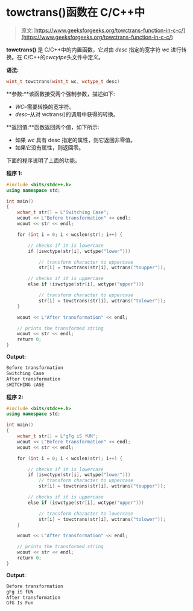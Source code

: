 # towctrans()函数在 C/C++中

> 原文:[https://www.geeksforgeeks.org/towctrans-function-in-c-c/](https://www.geeksforgeeks.org/towctrans-function-in-c-c/)

**towctrans()** 是 C/C++中的内置函数，它对由 *desc* 指定的宽字符 *wc* 进行转换。在 C/C++的*cwcytpe*头文件中定义。

**语法:**

```cpp
wint_t towctrans(wint_t wc, wctype_t desc)
```

**参数:**该函数接受两个强制参数，描述如下:

*   *WC*–需要转换的宽字符。
*   *desc*–从对 wctrans()的调用中获得的转换。

**返回值:**函数返回两个值，如下所示:

*   如果 *wc* 具有 desc 指定的属性，则它返回非零值。
*   如果它没有属性，则返回零。

下面的程序说明了上面的功能。

**程序 1:**

```cpp
#include <bits/stdc++.h>
using namespace std;

int main()
{
    wchar_t str[] = L"Switching Case";
    wcout << L"Before transformation" << endl;
    wcout << str << endl;

    for (int i = 0; i < wcslen(str); i++) {

        // checks if it is lowercase
        if (iswctype(str[i], wctype("lower")))

            // transform character to uppercase
            str[i] = towctrans(str[i], wctrans("toupper"));

        // checks if it is uppercase
        else if (iswctype(str[i], wctype("upper")))

            // transform character to uppercase
            str[i] = towctrans(str[i], wctrans("tolower"));
    }

    wcout << L"After transformation" << endl;

    // prints the transformed string
    wcout << str << endl;
    return 0;
}
```

**Output:**

```cpp
Before transformation
Switching Case
After transformation
sWITCHING cASE

```

**程序 2:**

```cpp
#include <bits/stdc++.h>
using namespace std;

int main()
{
    wchar_t str[] = L"gFg iS fUN";
    wcout << L"Before transformation" << endl;
    wcout << str << endl;

    for (int i = 0; i < wcslen(str); i++) {

        // checks if it is lowercase
        if (iswctype(str[i], wctype("lower")))
            // transform character to uppercase
            str[i] = towctrans(str[i], wctrans("toupper"));

        // checks if it is uppercase
        else if (iswctype(str[i], wctype("upper")))

            // transform character to lowercase
            str[i] = towctrans(str[i], wctrans("tolower"));
    }

    wcout << L"After transformation" << endl;

    // prints the transformed string
    wcout << str << endl;
    return 0;
}
```

**Output:**

```cpp
Before transformation
gFg iS fUN
After transformation
GfG Is Fun

```